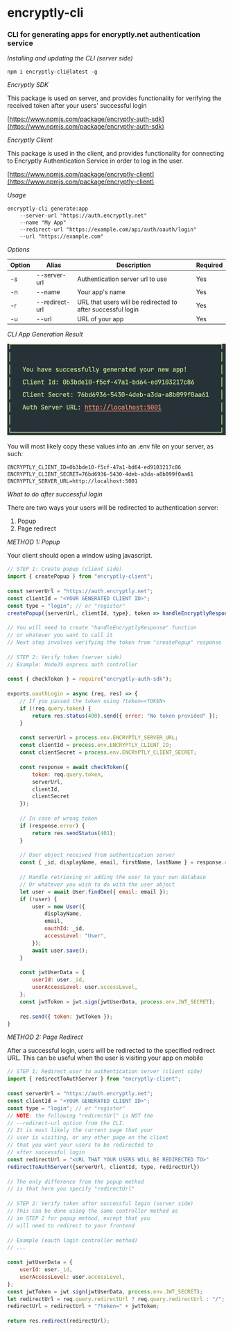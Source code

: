 # encryptly-cli
### CLI for generating apps for encryptly.net authentication service

_Installing and updating the CLI (server side)_

```
npm i encryptly-cli@latest -g
```

_Encryptly SDK_

This package is used on server, and provides functionality
for verifying the received token after your users'
successful login

[https://www.npmjs.com/package/encryptly-auth-sdk](https://www.npmjs.com/package/encryptly-auth-sdk)

_Encryptly Client_

This package is used in the client, and provides functionality
for connecting to Encryptly Authentication Service in order to
log in the user.

[https://www.npmjs.com/package/encryptly-client](https://www.npmjs.com/package/encryptly-client)


_Usage_
```
encryptly-cli generate:app 
    --server-url "https://auth.encryptly.net" 
    --name "My App"
    --redirect-url "https://example.com/api/auth/oauth/login"
    --url "https://example.com"
```

_Options_

Option | Alias | Description | Required
------ | ----- | ----------- | --------
-s | --server-url | Authentication server url to use | Yes
-n | --name | Your app's name | Yes
-r | --redirect-url | URL that users will be redirected to after successful login | Yes
-u | --url | URL of your app | Yes

_CLI App Generation Result_

![Success](./assets/success.png)

You will most likely copy these values into an .env file on your server,
as such:
```
ENCRYPTLY_CLIENT_ID=0b3bde10-f5cf-47a1-bd64-ed9103217c86
ENCRYPTLY_CLIENT_SECRET=76bd6936-5430-4deb-a3da-a8b099f0aa61
ENCRYPTLY_SERVER_URL=http://localhost:5001
```

_What to do after successful login_

There are two ways your users will be redirected to
authentication server:
1. Popup
2. Page redirect

_METHOD 1: Popup_

Your client should open a window using javascript.
```javascript
// STEP 1: Create popup (client side)
import { createPopup } from "encryptly-client";

const serverUrl = "https://auth.encryptly.net";
const clientId = "<YOUR GENERATED CLIENT ID>";
const type = "login"; // or "register"
createPopup({serverUrl, clientId, type}, token => handleEncryptlyResponse(token))

// You will need to create "handleEncryptlyResponse" function
// or whatever you want to call it
// Next step involves verifying the token from "createPopup" response

// STEP 2: Verify token (server side)
// Example: NodeJS express auth controller

const { checkToken } = require("encryptly-auth-sdk");

exports.oauthLogin = async (req, res) => {
    // If you passed the token using ?token=<TOKEN>
    if (!req.query.token) {
        return res.status(400).send({ error: "No token provided" });
    }

    const serverUrl = process.env.ENCRYPTLY_SERVER_URL;
    const clientId = process.env.ENCRYPTLY_CLIENT_ID;
    const clientSecret = process.env.ENCRYPTLY_CLIENT_SECRET;

    const response = await checkToken({
        token: req.query.token,
        serverUrl,
        clientId,
        clientSecret
    });

    // In case of wrong token
    if (response.error) {
        return res.sendStatus(401);
    }

    // User object received from authentication server
    const { _id, displayName, email, firstName, lastName } = response.user;

    // Handle retrieving or adding the user to your own database
    // Or whatever you wish to do with the user object
    let user = await User.findOne({ email: email });
    if (!user) {
        user = new User({
            displayName,
            email,
            oauthId: _id,
            accessLevel: "User",
        });
        await user.save();
    }

    const jwtUserData = {
        userId: user._id,
        userAccessLevel: user.accessLevel,
    };
    const jwtToken = jwt.sign(jwtUserData, process.env.JWT_SECRET);

    res.send({ token: jwtToken });
}
```

_METHOD 2: Page Redirect_

After a successful login, users will be redirected to the
specified redirect URL. This can be useful when the user
is visiting your app on mobile

```javascript
// STEP 1: Redirect user to authentication server (client side)
import { redirectToAuthServer } from "encryptly-client";

const serverUrl = "https://auth.encryptly.net";
const clientId = "<YOUR GENERATED CLIENT ID>";
const type = "login"; // or "register"
// NOTE: the following "redirectUrl" is NOT the
// --redirect-url option from the CLI.
// It is most likely the current page that your
// user is visiting, or any other page on the client
// that you want your users to be redirected to
// after successful login
const redirectUrl = "<URL THAT YOUR USERS WILL BE REDIRECTED TO>"
redirectToAuthServer({serverUrl, clientId, type, redirectUrl})

// The only difference from the popup method
// is that here you specify "redirectUrl"

// STEP 2: Verify token after successful login (server side)
// This can be done using the same controller method as
// in STEP 2 for popup method, except that you
// will need to redirect to your frontend

// Example (oauth login controller method)
// ...

const jwtUserData = {
    userId: user._id,
    userAccessLevel: user.accessLevel,
};
const jwtToken = jwt.sign(jwtUserData, process.env.JWT_SECRET);
let redirectUrl = req.query.redirectUrl ? req.query.redirectUrl : "/";
redirectUrl = redirectUrl + "?token=" + jwtToken;

return res.redirect(redirectUrl);
```